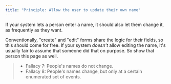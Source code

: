 ```yaml
---
title: "Principle: Allow the user to update their own name"
---
```


If your system lets a person enter a name, it should also let them change it, as frequently as they want.

Conventionally, "create" and "edit" forms share the logic for their fields, so this should come for free.
If your system _doesn't_ allow editing the name, it's usually fair to assume that someone did that on purpose. 
So show that person this page as well.


> - Fallacy 7: People's names do not change.
> - Fallacy 8: People's names change, but only at a certain enumerated set of events.

